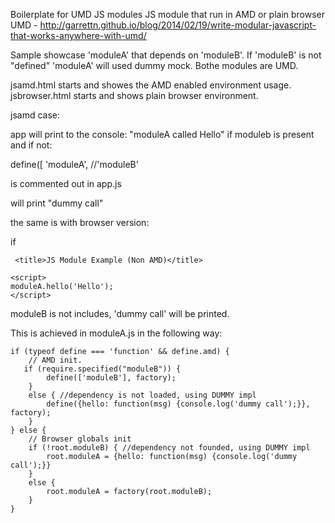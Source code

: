 Boilerplate for UMD JS modules
JS module that run in AMD or plain browser
UMD - http://garrettn.github.io/blog/2014/02/19/write-modular-javascript-that-works-anywhere-with-umd/

Sample showcase 'moduleA' that depends on 'moduleB'.
If 'moduleB' is not "defined" 'moduleA' will used dummy mock.
Bothe modules are UMD.

jsamd.html starts and showes the AMD enabled environment usage.
jsbrowser.html starts and shows plain browser environment.

jsamd case:

app will print to the console: "moduleA called Hello" if moduleb is present and if not:

  define([
  'moduleA',
  //'moduleB'
  
  is commented out in app.js
  
  will print "dummy call"
  
  the same is with browser version:
  
  if 
  
     <title>JS Module Example (Non AMD)</title>
   <!--script type="text/javascript" src="libs/moduleB.js"></script-->
   <script type="text/javascript" src="libs/moduleA.js"></script>

    <script>
    moduleA.hello('Hello');
    </script>
</head>

moduleB is not includes, 'dummy call' will be printed.

This is achieved in moduleA.js in the following way:

    if (typeof define === 'function' && define.amd) {
        // AMD init. 
       if (require.specified("moduleB")) {
        	define(['moduleB'], factory);
        }
        else { //dependency is not loaded, using DUMMY impl
        	define({hello: function(msg) {console.log('dummy call');}}, factory);
        }
    } else {
        // Browser globals init
        if (!root.moduleB) { //dependency not founded, using DUMMY impl
        	root.moduleA = {hello: function(msg) {console.log('dummy call');}}
        }
        else {
        	root.moduleA = factory(root.moduleB);
        }
    }

